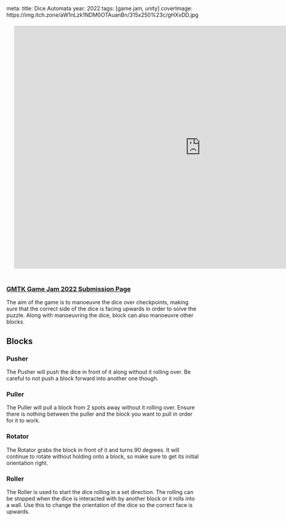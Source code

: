 <route lang="yaml">
meta:
  title: Dice Automata
  year: 2022
  tags: [game jam, unity]
  coverImage: https://img.itch.zone/aW1nLzk1NDM0OTAuanBn/315x250%23c/gHXvDD.jpg
</route>

<iframe 
  frameborder="0" 
  src="https://itch.io/embed-upload/6802807"
  width="975" 
  height="635"
  style="
    justify-self: center;
    margin: 20px;
  "
>
  <a href="https://reedsman.itch.io/dice-automata">Play Dice Automata on itch.io</a>
</iframe>

### <a href="https://itch.io/jam/gmtk-jam-2022/rate/1621875" target="_blank">GMTK Game Jam 2022 Submission Page</a>

The aim of the game is to manoeuvre the dice over checkpoints, making sure that the correct side of the dice is facing upwards in order to solve the puzzle. Along with manoeuvring the dice, block can also manoeuvre other blocks.

## Blocks

### Pusher

The Pusher will push the dice in front of it along without it rolling over. Be careful to not push a block forward into another one though.

### Puller

The Puller will pull a block from 2 spots away without it rolling over. Ensure there is nothing between the puller and the block you want to pull in order for it to work.

### Rotator

The Rotator grabs the block in front of it and turns 90 degrees. It will continue to rotate without holding onto a block, so make sure to get its initial orientation right.

### Roller

The Roller is used to start the dice rolling in a set direction. The rolling can be stopped when the dice is interacted with by another block or it rolls into a wall. Use this to change the orientation of the dice so the correct face is upwards.
